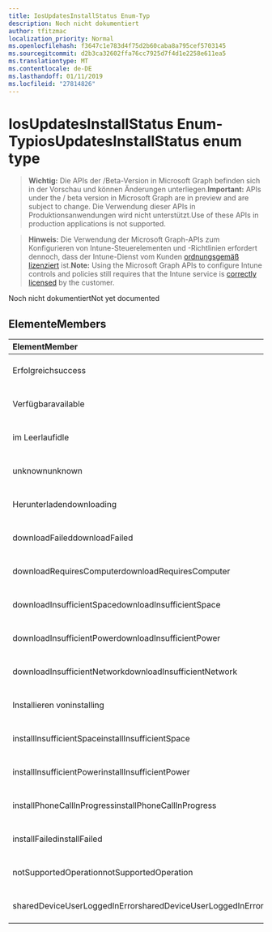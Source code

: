 ```yaml
---
title: IosUpdatesInstallStatus Enum-Typ
description: Noch nicht dokumentiert
author: tfitzmac
localization_priority: Normal
ms.openlocfilehash: f3647c1e783d4f75d2b60caba8a795cef5703145
ms.sourcegitcommit: d2b3ca32602ffa76cc7925d7f4d1e2258e611ea5
ms.translationtype: MT
ms.contentlocale: de-DE
ms.lasthandoff: 01/11/2019
ms.locfileid: "27814826"
---
```

# <a name="iosupdatesinstallstatus-enum-type"></a><span data-ttu-id="542e3-103">IosUpdatesInstallStatus Enum-Typ</span><span class="sxs-lookup"><span data-stu-id="542e3-103">iosUpdatesInstallStatus enum type</span></span>

> <span data-ttu-id="542e3-104">**Wichtig:** Die APIs der /Beta-Version in Microsoft Graph befinden sich in der Vorschau und können Änderungen unterliegen.</span><span class="sxs-lookup"><span data-stu-id="542e3-104">**Important:** APIs under the / beta version in Microsoft Graph are in preview and are subject to change.</span></span> <span data-ttu-id="542e3-105">Die Verwendung dieser APIs in Produktionsanwendungen wird nicht unterstützt.</span><span class="sxs-lookup"><span data-stu-id="542e3-105">Use of these APIs in production applications is not supported.</span></span>

> <span data-ttu-id="542e3-106">**Hinweis:** Die Verwendung der Microsoft Graph-APIs zum Konfigurieren von Intune-Steuerelementen und -Richtlinien erfordert dennoch, dass der Intune-Dienst vom Kunden [ordnungsgemäß lizenziert](https://go.microsoft.com/fwlink/?linkid=839381) ist.</span><span class="sxs-lookup"><span data-stu-id="542e3-106">**Note:** Using the Microsoft Graph APIs to configure Intune controls and policies still requires that the Intune service is [correctly licensed](https://go.microsoft.com/fwlink/?linkid=839381) by the customer.</span></span>

<span data-ttu-id="542e3-107">Noch nicht dokumentiert</span><span class="sxs-lookup"><span data-stu-id="542e3-107">Not yet documented</span></span>
## <a name="members"></a><span data-ttu-id="542e3-108">Elemente</span><span class="sxs-lookup"><span data-stu-id="542e3-108">Members</span></span>
|<span data-ttu-id="542e3-109">Element</span><span class="sxs-lookup"><span data-stu-id="542e3-109">Member</span></span>|<span data-ttu-id="542e3-110">Wert</span><span class="sxs-lookup"><span data-stu-id="542e3-110">Value</span></span>|<span data-ttu-id="542e3-111">Beschreibung</span><span class="sxs-lookup"><span data-stu-id="542e3-111">Description</span></span>|
|:---|:---|:---|
|<span data-ttu-id="542e3-112">Erfolgreich</span><span class="sxs-lookup"><span data-stu-id="542e3-112">success</span></span>|<span data-ttu-id="542e3-113">0</span><span class="sxs-lookup"><span data-stu-id="542e3-113">0</span></span>|<span data-ttu-id="542e3-114">Noch nicht dokumentiert</span><span class="sxs-lookup"><span data-stu-id="542e3-114">Not yet documented</span></span>|
|<span data-ttu-id="542e3-115">Verfügbar</span><span class="sxs-lookup"><span data-stu-id="542e3-115">available</span></span>|<span data-ttu-id="542e3-116">1</span><span class="sxs-lookup"><span data-stu-id="542e3-116">1</span></span>|<span data-ttu-id="542e3-117">Noch nicht dokumentiert</span><span class="sxs-lookup"><span data-stu-id="542e3-117">Not yet documented</span></span>|
|<span data-ttu-id="542e3-118">im Leerlauf</span><span class="sxs-lookup"><span data-stu-id="542e3-118">idle</span></span>|<span data-ttu-id="542e3-119">2</span><span class="sxs-lookup"><span data-stu-id="542e3-119">2</span></span>|<span data-ttu-id="542e3-120">Noch nicht dokumentiert</span><span class="sxs-lookup"><span data-stu-id="542e3-120">Not yet documented</span></span>|
|<span data-ttu-id="542e3-121">unknown</span><span class="sxs-lookup"><span data-stu-id="542e3-121">unknown</span></span>|<span data-ttu-id="542e3-122">3</span><span class="sxs-lookup"><span data-stu-id="542e3-122">3</span></span>|<span data-ttu-id="542e3-123">Noch nicht dokumentiert</span><span class="sxs-lookup"><span data-stu-id="542e3-123">Not yet documented</span></span>|
|<span data-ttu-id="542e3-124">Herunterladen</span><span class="sxs-lookup"><span data-stu-id="542e3-124">downloading</span></span>|<span data-ttu-id="542e3-125">-2016330712</span><span class="sxs-lookup"><span data-stu-id="542e3-125">-2016330712</span></span>|<span data-ttu-id="542e3-126">Noch nicht dokumentiert</span><span class="sxs-lookup"><span data-stu-id="542e3-126">Not yet documented</span></span>|
|<span data-ttu-id="542e3-127">downloadFailed</span><span class="sxs-lookup"><span data-stu-id="542e3-127">downloadFailed</span></span>|<span data-ttu-id="542e3-128">-2016330711</span><span class="sxs-lookup"><span data-stu-id="542e3-128">-2016330711</span></span>|<span data-ttu-id="542e3-129">Noch nicht dokumentiert</span><span class="sxs-lookup"><span data-stu-id="542e3-129">Not yet documented</span></span>|
|<span data-ttu-id="542e3-130">downloadRequiresComputer</span><span class="sxs-lookup"><span data-stu-id="542e3-130">downloadRequiresComputer</span></span>|<span data-ttu-id="542e3-131">-2016330710</span><span class="sxs-lookup"><span data-stu-id="542e3-131">-2016330710</span></span>|<span data-ttu-id="542e3-132">Noch nicht dokumentiert</span><span class="sxs-lookup"><span data-stu-id="542e3-132">Not yet documented</span></span>|
|<span data-ttu-id="542e3-133">downloadInsufficientSpace</span><span class="sxs-lookup"><span data-stu-id="542e3-133">downloadInsufficientSpace</span></span>|<span data-ttu-id="542e3-134">-2016330709</span><span class="sxs-lookup"><span data-stu-id="542e3-134">-2016330709</span></span>|<span data-ttu-id="542e3-135">Noch nicht dokumentiert</span><span class="sxs-lookup"><span data-stu-id="542e3-135">Not yet documented</span></span>|
|<span data-ttu-id="542e3-136">downloadInsufficientPower</span><span class="sxs-lookup"><span data-stu-id="542e3-136">downloadInsufficientPower</span></span>|<span data-ttu-id="542e3-137">-2016330708</span><span class="sxs-lookup"><span data-stu-id="542e3-137">-2016330708</span></span>|<span data-ttu-id="542e3-138">Noch nicht dokumentiert</span><span class="sxs-lookup"><span data-stu-id="542e3-138">Not yet documented</span></span>|
|<span data-ttu-id="542e3-139">downloadInsufficientNetwork</span><span class="sxs-lookup"><span data-stu-id="542e3-139">downloadInsufficientNetwork</span></span>|<span data-ttu-id="542e3-140">-2016330707</span><span class="sxs-lookup"><span data-stu-id="542e3-140">-2016330707</span></span>|<span data-ttu-id="542e3-141">Noch nicht dokumentiert</span><span class="sxs-lookup"><span data-stu-id="542e3-141">Not yet documented</span></span>|
|<span data-ttu-id="542e3-142">Installieren von</span><span class="sxs-lookup"><span data-stu-id="542e3-142">installing</span></span>|<span data-ttu-id="542e3-143">-2016330706</span><span class="sxs-lookup"><span data-stu-id="542e3-143">-2016330706</span></span>|<span data-ttu-id="542e3-144">Noch nicht dokumentiert</span><span class="sxs-lookup"><span data-stu-id="542e3-144">Not yet documented</span></span>|
|<span data-ttu-id="542e3-145">installInsufficientSpace</span><span class="sxs-lookup"><span data-stu-id="542e3-145">installInsufficientSpace</span></span>|<span data-ttu-id="542e3-146">-2016330705</span><span class="sxs-lookup"><span data-stu-id="542e3-146">-2016330705</span></span>|<span data-ttu-id="542e3-147">Noch nicht dokumentiert</span><span class="sxs-lookup"><span data-stu-id="542e3-147">Not yet documented</span></span>|
|<span data-ttu-id="542e3-148">installInsufficientPower</span><span class="sxs-lookup"><span data-stu-id="542e3-148">installInsufficientPower</span></span>|<span data-ttu-id="542e3-149">-2016330704</span><span class="sxs-lookup"><span data-stu-id="542e3-149">-2016330704</span></span>|<span data-ttu-id="542e3-150">Noch nicht dokumentiert</span><span class="sxs-lookup"><span data-stu-id="542e3-150">Not yet documented</span></span>|
|<span data-ttu-id="542e3-151">installPhoneCallInProgress</span><span class="sxs-lookup"><span data-stu-id="542e3-151">installPhoneCallInProgress</span></span>|<span data-ttu-id="542e3-152">-2016330703</span><span class="sxs-lookup"><span data-stu-id="542e3-152">-2016330703</span></span>|<span data-ttu-id="542e3-153">Noch nicht dokumentiert</span><span class="sxs-lookup"><span data-stu-id="542e3-153">Not yet documented</span></span>|
|<span data-ttu-id="542e3-154">installFailed</span><span class="sxs-lookup"><span data-stu-id="542e3-154">installFailed</span></span>|<span data-ttu-id="542e3-155">-2016330702</span><span class="sxs-lookup"><span data-stu-id="542e3-155">-2016330702</span></span>|<span data-ttu-id="542e3-156">Noch nicht dokumentiert</span><span class="sxs-lookup"><span data-stu-id="542e3-156">Not yet documented</span></span>|
|<span data-ttu-id="542e3-157">notSupportedOperation</span><span class="sxs-lookup"><span data-stu-id="542e3-157">notSupportedOperation</span></span>|<span data-ttu-id="542e3-158">-2016330701</span><span class="sxs-lookup"><span data-stu-id="542e3-158">-2016330701</span></span>|<span data-ttu-id="542e3-159">Noch nicht dokumentiert</span><span class="sxs-lookup"><span data-stu-id="542e3-159">Not yet documented</span></span>|
|<span data-ttu-id="542e3-160">sharedDeviceUserLoggedInError</span><span class="sxs-lookup"><span data-stu-id="542e3-160">sharedDeviceUserLoggedInError</span></span>|<span data-ttu-id="542e3-161">-2016330699</span><span class="sxs-lookup"><span data-stu-id="542e3-161">-2016330699</span></span>|<span data-ttu-id="542e3-162">Noch nicht dokumentiert</span><span class="sxs-lookup"><span data-stu-id="542e3-162">Not yet documented</span></span>|





